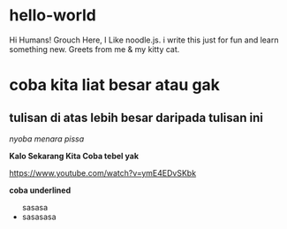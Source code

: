 # hello-world
Hi Humans!
Grouch Here, I Like noodle.js.  i write this just for fun and learn something new. 
Greets from me & my kitty cat.
<h1>coba kita liat besar atau gak </h1>
<h2>tulisan di atas lebih besar daripada tulisan ini </h2>
<i>nyoba menara pissa </i>

<b> Kalo Sekarang Kita Coba tebel yak </b>

<url>https://www.youtube.com/watch?v=ymE4EDvSKbk</url>


<b>coba underlined</b>
<ul>sasasa
<li>sasasasa</li>
</ul>
